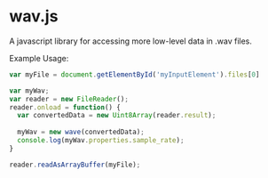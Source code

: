 # wav.js
A javascript library for accessing more low-level data in .wav files.

Example Usage:

```js
var myFile = document.getElementById('myInputElement').files[0]

var myWav;
var reader = new FileReader();
reader.onload = function() {
  var convertedData = new Uint8Array(reader.result);
  
  myWav = new wave(convertedData);
  console.log(myWav.properties.sample_rate);
}

reader.readAsArrayBuffer(myFile);
```
